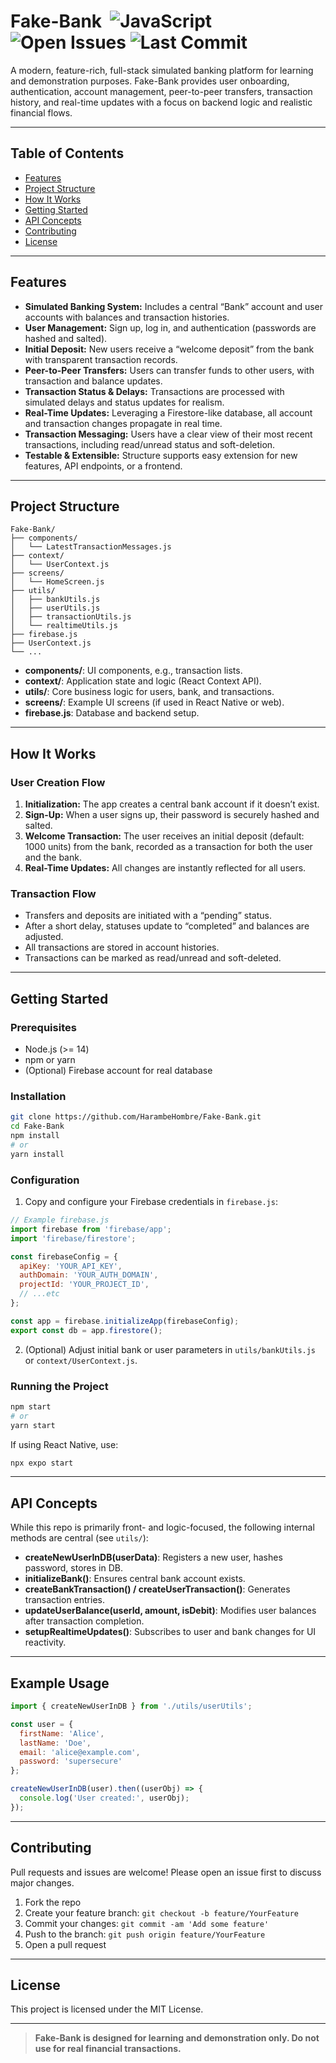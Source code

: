 # Fake-Bank &nbsp;![JavaScript](https://img.shields.io/badge/language-JavaScript-yellow?style=flat-square) ![Open Issues](https://img.shields.io/github/issues/HarambeHombre/Fake-Bank?style=flat-square) ![Last Commit](https://img.shields.io/github/last-commit/HarambeHombre/Fake-Bank?style=flat-square)

A modern, feature-rich, full-stack simulated banking platform for learning and demonstration purposes. Fake-Bank provides user onboarding, authentication, account management, peer-to-peer transfers, transaction history, and real-time updates with a focus on backend logic and realistic financial flows.

---

## Table of Contents

- [Features](#features)
- [Project Structure](#project-structure)
- [How It Works](#how-it-works)
- [Getting Started](#getting-started)
- [API Concepts](#api-concepts)
- [Contributing](#contributing)
- [License](#license)

---

## Features

- **Simulated Banking System:** Includes a central “Bank” account and user accounts with balances and transaction histories.
- **User Management:** Sign up, log in, and authentication (passwords are hashed and salted).
- **Initial Deposit:** New users receive a “welcome deposit” from the bank with transparent transaction records.
- **Peer-to-Peer Transfers:** Users can transfer funds to other users, with transaction and balance updates.
- **Transaction Status & Delays:** Transactions are processed with simulated delays and status updates for realism.
- **Real-Time Updates:** Leveraging a Firestore-like database, all account and transaction changes propagate in real time.
- **Transaction Messaging:** Users have a clear view of their most recent transactions, including read/unread status and soft-deletion.
- **Testable & Extensible:** Structure supports easy extension for new features, API endpoints, or a frontend.

---

## Project Structure

```
Fake-Bank/
├── components/
│   └── LatestTransactionMessages.js
├── context/
│   └── UserContext.js
├── screens/
│   └── HomeScreen.js
├── utils/
│   ├── bankUtils.js
│   ├── userUtils.js
│   ├── transactionUtils.js
│   └── realtimeUtils.js
├── firebase.js
├── UserContext.js
└── ...
```

- **components/**: UI components, e.g., transaction lists.
- **context/**: Application state and logic (React Context API).
- **utils/**: Core business logic for users, bank, and transactions.
- **screens/**: Example UI screens (if used in React Native or web).
- **firebase.js**: Database and backend setup.

---

## How It Works

### User Creation Flow

1. **Initialization:** The app creates a central bank account if it doesn’t exist.
2. **Sign-Up:** When a user signs up, their password is securely hashed and salted.
3. **Welcome Transaction:** The user receives an initial deposit (default: 1000 units) from the bank, recorded as a transaction for both the user and the bank.
4. **Real-Time Updates:** All changes are instantly reflected for all users.

### Transaction Flow

- Transfers and deposits are initiated with a “pending” status.
- After a short delay, statuses update to “completed” and balances are adjusted.
- All transactions are stored in account histories.
- Transactions can be marked as read/unread and soft-deleted.

---

## Getting Started

### Prerequisites

- Node.js (>= 14)
- npm or yarn
- (Optional) Firebase account for real database

### Installation

```bash
git clone https://github.com/HarambeHombre/Fake-Bank.git
cd Fake-Bank
npm install
# or
yarn install
```

### Configuration

1. Copy and configure your Firebase credentials in `firebase.js`:

```js
// Example firebase.js
import firebase from 'firebase/app';
import 'firebase/firestore';

const firebaseConfig = {
  apiKey: 'YOUR_API_KEY',
  authDomain: 'YOUR_AUTH_DOMAIN',
  projectId: 'YOUR_PROJECT_ID',
  // ...etc
};

const app = firebase.initializeApp(firebaseConfig);
export const db = app.firestore();
```

2. (Optional) Adjust initial bank or user parameters in `utils/bankUtils.js` or `context/UserContext.js`.

### Running the Project

```bash
npm start
# or
yarn start
```

If using React Native, use:
```bash
npx expo start
```

---

## API Concepts

While this repo is primarily front- and logic-focused, the following internal methods are central (see `utils/`):

- **createNewUserInDB(userData)**: Registers a new user, hashes password, stores in DB.
- **initializeBank()**: Ensures central bank account exists.
- **createBankTransaction() / createUserTransaction()**: Generates transaction entries.
- **updateUserBalance(userId, amount, isDebit)**: Modifies user balances after transaction completion.
- **setupRealtimeUpdates()**: Subscribes to user and bank changes for UI reactivity.

---

## Example Usage

```js
import { createNewUserInDB } from './utils/userUtils';

const user = {
  firstName: 'Alice',
  lastName: 'Doe',
  email: 'alice@example.com',
  password: 'supersecure'
};

createNewUserInDB(user).then((userObj) => {
  console.log('User created:', userObj);
});
```

---

## Contributing

Pull requests and issues are welcome! Please open an issue first to discuss major changes.

1. Fork the repo
2. Create your feature branch: `git checkout -b feature/YourFeature`
3. Commit your changes: `git commit -am 'Add some feature'`
4. Push to the branch: `git push origin feature/YourFeature`
5. Open a pull request

---

## License

This project is licensed under the MIT License.

---

> **Fake-Bank is designed for learning and demonstration only. Do not use for real financial transactions.**
